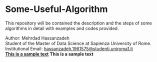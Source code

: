 # Some-Useful-Algorithm
This repository will be contained the description and the steps of some algorithms in detail with examples and codes provided.

Author: Mehrdad Hassanzadeh<br/>
Student of the Master of Data Science at Sapienza University of Rome.<br/>
Institutional Email: hassanzadeh.1961575@studenti.uniroma1.it<br/>
<ins>__This is a sample text__</ins>
__This is a sample text__
